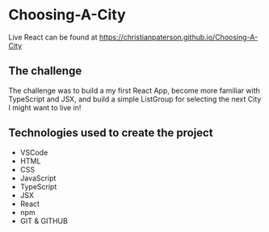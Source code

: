 # Choosing-A-City

Live React can be found at https://christianpaterson.github.io/Choosing-A-City

## The challenge
The challenge was to build a my first React App, become more familiar with TypeScript and JSX, and build a simple ListGroup for selecting the next City I might want to live in!

## Technologies used to create the project

<ul>
<li>VSCode</li>
<li>HTML</li>
<li>CSS</li>
<li>JavaScript</li>
<li>TypeScript</li>
<li>JSX</li>
<li>React</li>
<li>npm</li>
<li>GIT & GITHUB</li>
</ul>
